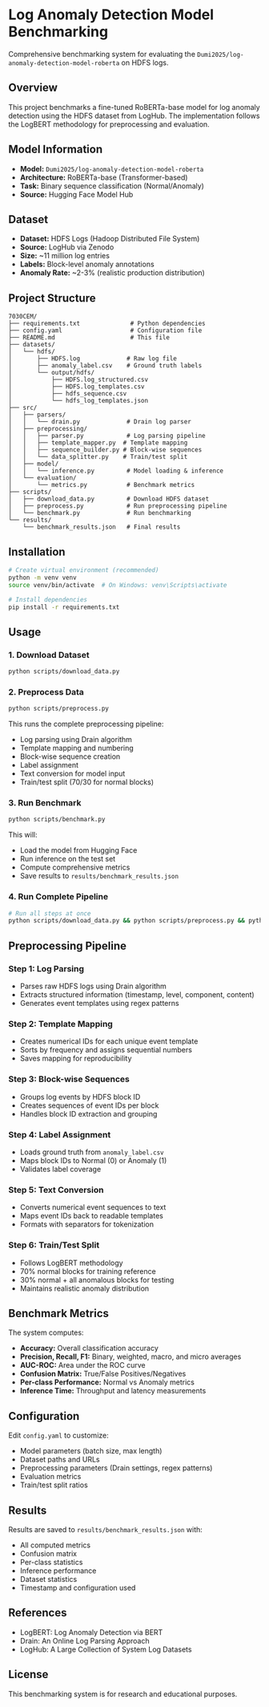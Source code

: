 # Log Anomaly Detection Model Benchmarking

Comprehensive benchmarking system for evaluating the `Dumi2025/log-anomaly-detection-model-roberta` on HDFS logs.

## Overview

This project benchmarks a fine-tuned RoBERTa-base model for log anomaly detection using the HDFS dataset from LogHub. The implementation follows the LogBERT methodology for preprocessing and evaluation.

## Model Information

- **Model:** `Dumi2025/log-anomaly-detection-model-roberta`
- **Architecture:** RoBERTa-base (Transformer-based)
- **Task:** Binary sequence classification (Normal/Anomaly)
- **Source:** Hugging Face Model Hub

## Dataset

- **Dataset:** HDFS Logs (Hadoop Distributed File System)
- **Source:** LogHub via Zenodo
- **Size:** ~11 million log entries
- **Labels:** Block-level anomaly annotations
- **Anomaly Rate:** ~2-3% (realistic production distribution)

## Project Structure

```
7030CEM/
├── requirements.txt              # Python dependencies
├── config.yaml                   # Configuration file
├── README.md                     # This file
├── datasets/
│   └── hdfs/
│       ├── HDFS.log             # Raw log file
│       ├── anomaly_label.csv    # Ground truth labels
│       └── output/hdfs/
│           ├── HDFS.log_structured.csv
│           ├── HDFS.log_templates.csv
│           ├── hdfs_sequence.csv
│           └── hdfs_log_templates.json
├── src/
│   ├── parsers/
│   │   └── drain.py             # Drain log parser
│   ├── preprocessing/
│   │   ├── parser.py            # Log parsing pipeline
│   │   ├── template_mapper.py  # Template mapping
│   │   ├── sequence_builder.py # Block-wise sequences
│   │   └── data_splitter.py    # Train/test split
│   ├── model/
│   │   └── inference.py         # Model loading & inference
│   └── evaluation/
│       └── metrics.py           # Benchmark metrics
├── scripts/
│   ├── download_data.py         # Download HDFS dataset
│   ├── preprocess.py            # Run preprocessing pipeline
│   └── benchmark.py             # Run benchmarking
└── results/
    └── benchmark_results.json   # Final results

```

## Installation

```bash
# Create virtual environment (recommended)
python -m venv venv
source venv/bin/activate  # On Windows: venv\Scripts\activate

# Install dependencies
pip install -r requirements.txt
```

## Usage

### 1. Download Dataset

```bash
python scripts/download_data.py
```

### 2. Preprocess Data

```bash
python scripts/preprocess.py
```

This runs the complete preprocessing pipeline:
- Log parsing using Drain algorithm
- Template mapping and numbering
- Block-wise sequence creation
- Label assignment
- Text conversion for model input
- Train/test split (70/30 for normal blocks)

### 3. Run Benchmark

```bash
python scripts/benchmark.py
```

This will:
- Load the model from Hugging Face
- Run inference on the test set
- Compute comprehensive metrics
- Save results to `results/benchmark_results.json`

### 4. Run Complete Pipeline

```bash
# Run all steps at once
python scripts/download_data.py && python scripts/preprocess.py && python scripts/benchmark.py
```

## Preprocessing Pipeline

### Step 1: Log Parsing
- Parses raw HDFS logs using Drain algorithm
- Extracts structured information (timestamp, level, component, content)
- Generates event templates using regex patterns

### Step 2: Template Mapping
- Creates numerical IDs for each unique event template
- Sorts by frequency and assigns sequential numbers
- Saves mapping for reproducibility

### Step 3: Block-wise Sequences
- Groups log events by HDFS block ID
- Creates sequences of event IDs per block
- Handles block ID extraction and grouping

### Step 4: Label Assignment
- Loads ground truth from `anomaly_label.csv`
- Maps block IDs to Normal (0) or Anomaly (1)
- Validates label coverage

### Step 5: Text Conversion
- Converts numerical event sequences to text
- Maps event IDs back to readable templates
- Formats with separators for tokenization

### Step 6: Train/Test Split
- Follows LogBERT methodology
- 70% normal blocks for training reference
- 30% normal + all anomalous blocks for testing
- Maintains realistic anomaly distribution

## Benchmark Metrics

The system computes:
- **Accuracy:** Overall classification accuracy
- **Precision, Recall, F1:** Binary, weighted, macro, and micro averages
- **AUC-ROC:** Area under the ROC curve
- **Confusion Matrix:** True/False Positives/Negatives
- **Per-class Performance:** Normal vs Anomaly metrics
- **Inference Time:** Throughput and latency measurements

## Configuration

Edit `config.yaml` to customize:
- Model parameters (batch size, max length)
- Dataset paths and URLs
- Preprocessing parameters (Drain settings, regex patterns)
- Evaluation metrics
- Train/test split ratios

## Results

Results are saved to `results/benchmark_results.json` with:
- All computed metrics
- Confusion matrix
- Per-class statistics
- Inference performance
- Dataset statistics
- Timestamp and configuration used

## References

- LogBERT: Log Anomaly Detection via BERT
- Drain: An Online Log Parsing Approach
- LogHub: A Large Collection of System Log Datasets

## License

This benchmarking system is for research and educational purposes.

